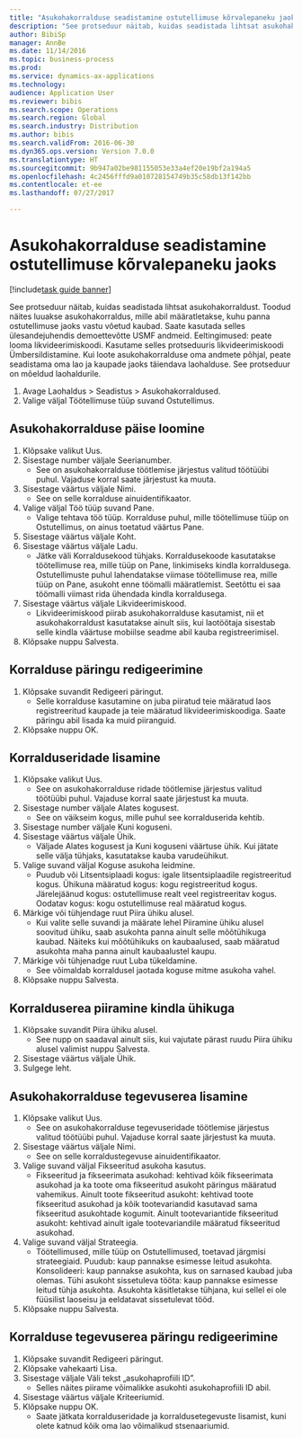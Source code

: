 ```yaml
--- 
title: "Asukohakorralduse seadistamine ostutellimuse kõrvalepaneku jaoks"
description: "See protseduur näitab, kuidas seadistada lihtsat asukohakorraldust."
author: BibiSp
manager: AnnBe
ms.date: 11/14/2016
ms.topic: business-process
ms.prod: 
ms.service: dynamics-ax-applications
ms.technology: 
audience: Application User
ms.reviewer: bibis
ms.search.scope: Operations
ms.search.region: Global
ms.search.industry: Distribution
ms.author: bibis
ms.search.validFrom: 2016-06-30
ms.dyn365.ops.version: Version 7.0.0
ms.translationtype: HT
ms.sourcegitcommit: 9b947a02be981155053e33a4ef20e19bf2a194a5
ms.openlocfilehash: 4c2456fffd9a010728154749b35c58db13f142bb
ms.contentlocale: et-ee
ms.lasthandoff: 07/27/2017

---
```

# <a name="set-up-a-location-directive-for-purchase-order-put-away"></a>Asukohakorralduse seadistamine ostutellimuse kõrvalepaneku jaoks

[!include[task guide banner](../../includes/task-guide-banner.md)]

See protseduur näitab, kuidas seadistada lihtsat asukohakorraldust. Toodud näites luuakse asukohakorraldus, mille abil määratletakse, kuhu panna ostutellimuse jaoks vastu võetud kaubad. Saate kasutada selles ülesandejuhendis demoettevõtte USMF andmeid. Eeltingimused: peate looma likvideerimiskoodi. Kasutame selles protseduuris likvideerimiskoodi Ümbersildistamine. Kui loote asukohakorralduse oma andmete põhjal, peate seadistama oma lao ja kaupade jaoks täiendava laohalduse.  See protseduur on mõeldud laohaldurile.

1. Avage Laohaldus > Seadistus > Asukohakorraldused.
2. Valige väljal Töötellimuse tüüp suvand Ostutellimus.

## <a name="create-a-location-directive-header"></a>Asukohakorralduse päise loomine
1. Klõpsake valikut Uus.
2. Sisestage number väljale Seerianumber.
    * See on asukohakorralduse töötlemise järjestus valitud töötüübi puhul. Vajaduse korral saate järjestust ka muuta.  
3. Sisestage väärtus väljale Nimi.
    * See on selle korralduse ainuidentifikaator.  
4. Valige väljal Töö tüüp suvand Pane.
    * Valige tehtava töö tüüp. Korralduse puhul, mille töötellimuse tüüp on Ostutellimus, on ainus toetatud väärtus Pane.  
5. Sisestage väärtus väljale Koht.
6. Sisestage väärtus väljale Ladu.
    * Jätke väli Korraldusekood tühjaks.  Korraldusekoode kasutatakse töötellimuse rea, mille tüüp on Pane, linkimiseks kindla korraldusega. Ostutellimuste puhul lahendatakse viimase töötellimuse rea, mille tüüp on Pane, asukoht enne töömalli määratlemist. Seetõttu ei saa töömalli viimast rida ühendada kindla korraldusega.   
7. Sisestage väärtus väljale Likvideerimiskood.
    * Likvideerimiskood piirab asukohakorralduse kasutamist, nii et asukohakorraldust kasutatakse ainult siis, kui laotöötaja sisestab selle kindla väärtuse mobiilse seadme abil kauba registreerimisel.  
8. Klõpsake nuppu Salvesta.

## <a name="edit-the-query-for-directive"></a>Korralduse päringu redigeerimine
1. Klõpsake suvandit Redigeeri päringut.
    * Selle korralduse kasutamine on juba piiratud teie määratud laos registreeritud kaupade ja teie määratud likvideerimiskoodiga. Saate päringu abil lisada ka muid piiranguid.  
2. Klõpsake nuppu OK.

## <a name="add-directive-lines"></a>Korralduseridade lisamine
1. Klõpsake valikut Uus.
    * See on asukohakorralduse ridade töötlemise järjestus valitud töötüübi puhul. Vajaduse korral saate järjestust ka muuta.  
2. Sisestage number väljale Alates kogusest.
    * See on väikseim kogus, mille puhul see korralduserida kehtib.  
3. Sisestage number väljale Kuni koguseni.
4. Sisestage väärtus väljale Ühik.
    * Väljade Alates kogusest ja Kuni koguseni väärtuse ühik. Kui jätate selle välja tühjaks, kasutatakse kauba varudeühikut.  
5. Valige suvand väljal Koguse asukoha leidmine.
    * Puudub või Litsentsiplaadi kogus: igale litsentsiplaadile registreeritud kogus. Ühikuna määratud kogus: kogu registreeritud kogus. Järelejäänud kogus: ostutellimuse realt veel registreeritav kogus. Oodatav kogus: kogu ostutellimuse real määratud kogus.  
6. Märkige või tühjendage ruut Piira ühiku alusel.
    * Kui valite selle suvandi ja määrate lehel Piiramine ühiku alusel soovitud ühiku, saab asukohta panna ainult selle mõõtühikuga kaubad. Näiteks kui mõõtühikuks on kaubaalused, saab määratud asukohta maha panna ainult kaubaalustel kaupu.  
7. Märkige või tühjenadge ruut Luba tükeldamine.
    * See võimaldab korraldusel jaotada koguse mitme asukoha vahel.  
8. Klõpsake nuppu Salvesta.

## <a name="restrict-the-directive-line-to-a-specific-unit"></a>Korralduserea piiramine kindla ühikuga
1. Klõpsake suvandit Piira ühiku alusel.
    * See nupp on saadaval ainult siis, kui vajutate pärast ruudu Piira ühiku alusel valimist nuppu Salvesta.  
2. Sisestage väärtus väljale Ühik.
3. Sulgege leht.

## <a name="add-a-location-directive-action-line"></a>Asukohakorralduse tegevuserea lisamine
1. Klõpsake valikut Uus.
    * See on asukohakorralduse tegevuseridade töötlemise järjestus valitud töötüübi puhul. Vajaduse korral saate järjestust ka muuta.  
2. Sisestage väärtus väljale Nimi.
    * See on selle korraldustegevuse ainuidentifikaator.  
3. Valige suvand väljal Fikseeritud asukoha kasutus.
    * Fikseeritud ja fikseerimata asukohad: kehtivad kõik fikseerimata asukohad ja ka toote oma fikseeritud asukoht päringus määratud vahemikus.  Ainult toote fikseeritud asukoht: kehtivad toote fikseeritud asukohad ja kõik tootevariandid kasutavad sama fikseeritud asukohtade kogumit. Ainult tootevariantide fikseeritud asukoht: kehtivad ainult igale tootevariandile määratud fikseeritud asukohad.  
4. Valige suvand väljal Strateegia.
    * Töötellimused, mille tüüp on Ostutellimused, toetavad järgmisi strateegiaid. Puudub: kaup pannakse esimesse leitud asukohta. Konsolideeri: kaup pannakse asukohta, kus on sarnased kaubad juba olemas. Tühi asukoht sissetuleva tööta: kaup pannakse esimesse leitud tühja asukohta. Asukohta käsitletakse tühjana, kui sellel ei ole füüsilist laoseisu ja eeldatavat sissetulevat tööd.  
5. Klõpsake nuppu Salvesta.

## <a name="edit-the-query-for-directive-action-line"></a>Korralduse tegevuserea päringu redigeerimine
1. Klõpsake suvandit Redigeeri päringut.
2. Klõpsake vahekaarti Lisa.
3. Sisestage väljale Väli tekst „asukohaprofiili ID”.
    * Selles näites piirame võimalikke asukohti asukohaprofiili ID abil.  
4. Sisestage väärtus väljale Kriteeriumid.
5. Klõpsake nuppu OK.
    * Saate jätkata korralduseridade ja korraldusetegevuste lisamist, kuni olete katnud kõik oma lao võimalikud stsenaariumid.  


